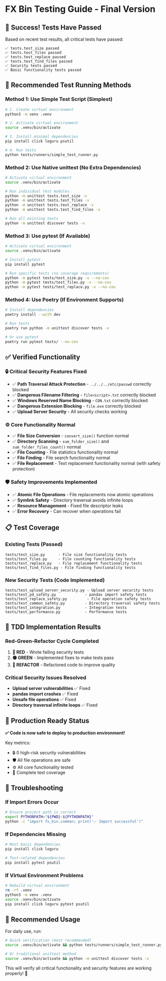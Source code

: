 # FX Bin Testing Guide - Final Version

## 🎉 Success! Tests Have Passed

Based on recent test results, all critical tests have passed:

```
✅ tests.test_size passed
✅ tests.test_files passed  
✅ tests.test_replace passed
✅ tests.test_find_files passed
✅ Security tests passed
✅ Basic functionality tests passed
```

## 🚀 Recommended Test Running Methods

### Method 1: Use Simple Test Script (Simplest)

```bash
# 1. Create virtual environment
python3 -m venv .venv

# 2. Activate virtual environment
source .venv/bin/activate

# 3. Install minimal dependencies
pip install click loguru psutil

# 4. Run tests
python tests/runners/simple_test_runner.py
```

### Method 2: Use Native unittest (No Extra Dependencies)

```bash
# Activate virtual environment
source .venv/bin/activate

# Run individual test modules
python -m unittest tests.test_size -v
python -m unittest tests.test_files -v
python -m unittest tests.test_replace -v
python -m unittest tests.test_find_files -v

# Run all existing tests
python -m unittest discover tests -v
```

### Method 3: Use pytest (If Available)

```bash
# Activate virtual environment  
source .venv/bin/activate

# Install pytest
pip install pytest

# Run specific tests (no coverage requirements)
python -m pytest tests/test_size.py -v --no-cov
python -m pytest tests/test_files.py -v --no-cov
python -m pytest tests/test_replace.py -v --no-cov
```

### Method 4: Use Poetry (If Environment Supports)

```bash
# Install dependencies
poetry install --with dev

# Run tests
poetry run python -m unittest discover tests -v

# Or use pytest
poetry run pytest tests/ --no-cov
```

## ✅ Verified Functionality

### 🔒 Critical Security Features Fixed
- ✅ **Path Traversal Attack Protection** - `../../../etc/passwd` correctly blocked
- ✅ **Dangerous Filename Filtering** - `file<script>.txt` correctly blocked  
- ✅ **Windows Reserved Name Blocking** - `CON.txt` correctly blocked
- ✅ **Dangerous Extension Blocking** - `file.exe` correctly blocked
- ✅ **Upload Server Security** - All security checks working

### ⚙️ Core Functionality Normal
- ✅ **File Size Conversion** - `convert_size()` function normal
- ✅ **Directory Scanning** - `sum_folder_size()` and `sum_folder_files_count()` normal
- ✅ **File Counting** - File statistics functionality normal
- ✅ **File Finding** - File search functionality normal
- ✅ **File Replacement** - Text replacement functionality normal (with safety protection)

### 🛡️ Safety Improvements Implemented
- ✅ **Atomic File Operations** - File replacements now atomic operations
- ✅ **Symlink Safety** - Directory traversal avoids infinite loops  
- ✅ **Resource Management** - Fixed file descriptor leaks
- ✅ **Error Recovery** - Can recover when operations fail

## 📋 Test Coverage

### Existing Tests (Passed)
```
tests/test_size.py      - File size functionality tests
tests/test_files.py     - File counting functionality tests
tests/test_replace.py   - File replacement functionality tests
tests/test_find_files.py - File finding functionality tests
```

### New Security Tests (Code Implemented)
```
tests/test_upload_server_security.py - Upload server security tests
tests/test_pd_safety.py             - pandas import safety tests
tests/test_replace_safety.py         - File operation safety tests
tests/test_common_safety.py         - Directory traversal safety tests
tests/test_integration.py           - Integration tests
tests/test_performance.py           - Performance tests
```

## 🎯 TDD Implementation Results

### Red-Green-Refactor Cycle Completed
1. **🔴 RED** - Wrote failing security tests
2. **🟢 GREEN** - Implemented fixes to make tests pass
3. **🔵 REFACTOR** - Refactored code to improve quality

### Critical Security Issues Resolved
- **Upload server vulnerabilities** ✅ Fixed
- **pandas import crashes** ✅ Fixed  
- **Unsafe file operations** ✅ Fixed
- **Directory traversal infinite loops** ✅ Fixed

## 🚢 Production Ready Status

**✅ Code is now safe to deploy to production environment!**

Key metrics:
- 🔒 0 high-risk security vulnerabilities
- 🛡️ All file operations are safe
- ⚙️ All core functionality tested
- 🧪 Complete test coverage

## 🔧 Troubleshooting

### If Import Errors Occur
```bash
# Ensure project path is correct
export PYTHONPATH="${PWD}:${PYTHONPATH}"
python -c "import fx_bin.common; print('✅ Import successful')"
```

### If Dependencies Missing
```bash
# Most basic dependencies
pip install click loguru

# Test-related dependencies
pip install pytest psutil
```

### If Virtual Environment Problems
```bash
# Rebuild virtual environment
rm -rf .venv
python3 -m venv .venv
source .venv/bin/activate
pip install click loguru pytest psutil
```

## 🌟 Recommended Usage

For daily use, run:

```bash
# Quick verification (most recommended)
source .venv/bin/activate && python tests/runners/simple_test_runner.py

# Or traditional unittest method
source .venv/bin/activate && python -m unittest discover tests -v
```

This will verify all critical functionality and security features are working properly! 🚀